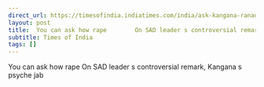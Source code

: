 ```yaml
---
direct_url: https://timesofindia.indiatimes.com/india/ask-kangana-ranaut-how-rape-happens-former-punjab-mps-controversial-remark/articleshow/112893892.cms
layout: post
title:  You can ask how rape        On SAD leader s controversial remark, Kangana s  psyche  jab
subtitle: Times of India
tags: []
---
```


 You can ask how rape        On SAD leader s controversial remark, Kangana s  psyche  jab
